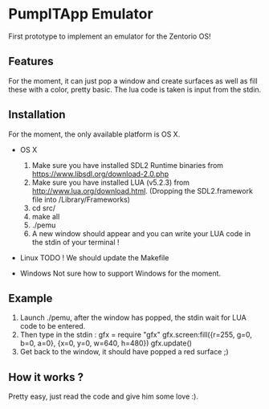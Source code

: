 PumpITApp Emulator
==================

First prototype to implement an emulator for the Zentorio OS!

Features
--------
For the moment, it can just pop a window and create surfaces as well as fill these with a color, pretty basic.
The lua code is taken is input from the stdin. 

Installation
------------
For the moment, the only available platform is OS X.

* OS X
  1. Make sure you have installed SDL2 Runtime binaries from https://www.libsdl.org/download-2.0.php
  2. Make sure you have installed LUA (v5.2.3) from http://www.lua.org/download.html. (Dropping the SDL2.framework file into /Library/Frameworks)
  3. cd src/
  4. make all
  5. ./pemu
  6. A new window should appear and you can write your LUA code in the stdin of your terminal !

* Linux
  TODO ! We should update the Makefile

* Windows
  Not sure how to support Windows for the moment.

Example
-------
1. Launch ./pemu, after the window has popped, the stdin wait for LUA code to be entered.
2. Then type in the stdin :
    gfx = require "gfx"
    gfx.screen:fill({r=255, g=0, b=0, a=0}, {x=0, y=0, w=640, h=480})
    gfx.update()
3. Get back to the window, it should have popped a red surface ;)

How it works ?
--------------
Pretty easy, just read the code and give him some love :).
